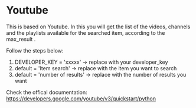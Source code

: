 # Youtube
This is based on Youtube. In this you will get the list of the videos, channels and the playlists available for the searched
item, according to the max_result . 

Follow the steps below:
1) DEVELOPER_KEY = 'xxxxx' -> replace with your developer_key
2) default = 'Item search' -> replace with the item you want to search
3) default = 'number of results' -> replace with the number of results you want



Check the offical documentation: 
https://developers.google.com/youtube/v3/quickstart/python
